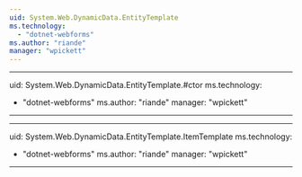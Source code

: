 ```yaml
---
uid: System.Web.DynamicData.EntityTemplate
ms.technology: 
  - "dotnet-webforms"
ms.author: "riande"
manager: "wpickett"
---
```


---
uid: System.Web.DynamicData.EntityTemplate.#ctor
ms.technology: 
  - "dotnet-webforms"
ms.author: "riande"
manager: "wpickett"
---

---
uid: System.Web.DynamicData.EntityTemplate.ItemTemplate
ms.technology: 
  - "dotnet-webforms"
ms.author: "riande"
manager: "wpickett"
---
